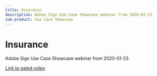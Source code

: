 ```yaml
---
title: Insurance
description: Adobe Sign Use Case Showcase webinar from 2020-01-23
sub-product: Use Case Showcase
---
```


# Insurance

Adobe Sign Use Case Showcase webinar from 2020-01-23. <!--Link to adobe.com use case?-->

[Link to gated video](https://event.on24.com/wcc/r/2162717/1449ED610AD3B545004079728D9AE0F6)
